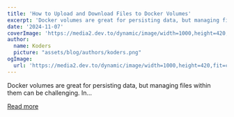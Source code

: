 ```yaml
---
title: 'How to Upload and Download Files to Docker Volumes'
excerpt: 'Docker volumes are great for persisting data, but managing files within them can be challenging. In...'
date: '2024-11-07'
coverImage: 'https://media2.dev.to/dynamic/image/width=1000,height=420,fit=cover,gravity=auto,format=auto/https%3A%2F%2Fdev-to-uploads.s3.amazonaws.com%2Fuploads%2Farticles%2F4pjc6xv7oyx1nj7erwhe.png'
author:
  name: Koders
  picture: "assets/blog/authors/koders.png"
ogImage:
  url: 'https://media2.dev.to/dynamic/image/width=1000,height=420,fit=cover,gravity=auto,format=auto/https%3A%2F%2Fdev-to-uploads.s3.amazonaws.com%2Fuploads%2Farticles%2F4pjc6xv7oyx1nj7erwhe.png'
---
```


Docker volumes are great for persisting data, but managing files within them can be challenging. In...

[Read more](https://dev.to/code42cate/how-to-upload-and-download-files-to-docker-volumes-2gbg)
